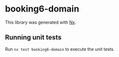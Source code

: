 # booking6-domain

This library was generated with [Nx](https://nx.dev).

## Running unit tests

Run `nx test booking6-domain` to execute the unit tests.
